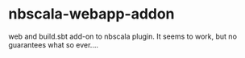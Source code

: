 nbscala-webapp-addon
====================

web and build.sbt add-on to nbscala plugin. It seems to work, but no guarantees what so ever....
